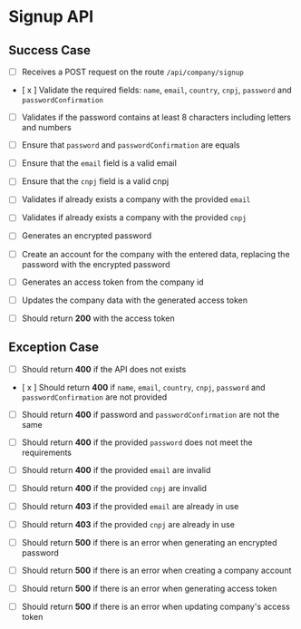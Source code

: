 # Signup API

## Success Case

- [ ] Receives a POST request on the route `/api/company/signup`

- [ x ] Validate the required fields: `name`, `email`, `country`, `cnpj`, `password` and `passwordConfirmation`

- [ ] Validates if the password contains at least 8 characters including letters and numbers

- [ ] Ensure that `password` and `passwordConfirmation` are equals

- [ ] Ensure that the `email` field is a valid email

- [ ] Ensure that the `cnpj` field is a valid cnpj

- [ ] Validates if already exists a company with the provided `email` 

- [ ] Validates if already exists a company with the provided `cnpj`

- [ ] Generates an encrypted password

- [ ] Create an account for the company with the entered data, replacing the password with the encrypted password

- [ ] Generates an access token from the company id

- [ ] Updates the company data with the generated access token

- [ ] Should return **200** with the access token

## Exception Case

- [ ] Should return **400** if the API does not exists

- [ x ] Should return **400** if `name`, `email`, `country`, `cnpj`, `password` and `passwordConfirmation` are not provided

- [ ] Should return **400** if password and `passwordConfirmation` are not the same

- [ ] Should return **400** if the provided `password` does not meet the requirements

- [ ] Should return **400** if the provided `email` are invalid

- [ ] Should return **400** if the provided `cnpj` are invalid

- [ ] Should return **403** if the provided `email` are already in use

- [ ] Should return **403** if the provided `cnpj` are already in use

- [ ] Should return **500** if there is an error when generating an encrypted password

- [ ] Should return **500** if there is an error when creating a company account

- [ ] Should return **500** if there is an error when generating access token

- [ ] Should return **500** if there is an error when updating company's access token

